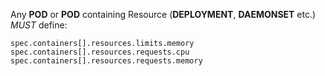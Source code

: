 Any **POD** or **POD** containing Resource (**DEPLOYMENT**, **DAEMONSET** etc.) _MUST_ define:

```spec.containers[].resources.limits.cpu
spec.containers[].resources.limits.memory
spec.containers[].resources.requests.cpu
spec.containers[].resources.requests.memory
